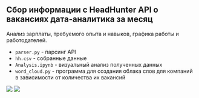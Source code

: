 ## Сбор информации с HeadHunter API о вакансиях дата-аналитика за месяц

Анализ зарплаты, требуемого опыта и навыков, графика работы и работодателей.

- ```parser.py``` - парсинг API
- ```hh.csv``` - собранные данные
- ```Analysis.ipynb``` - визуальный анализ полученных данных
- ```word_cloud.py``` - программа для создания облака слов для компаний в зависимости от количества их вакансий

<img src='https://github.com/merae70/da_projects/assets/113853691/6b0ab577-235a-4d1d-bdc5-d1e4ee857358'>

<img src='https://github.com/merae70/da_projects/assets/113853691/3975f684-8f51-4bf1-b6a0-13fcc5fa7c49'>

